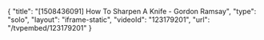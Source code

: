 {
    "title": "[1508436091] How To Sharpen A Knife - Gordon Ramsay",
    "type": "solo",
    "layout": "iframe-static",
    "videoId": "123179201",
    "url": "\/tvpembed\/123179201"
}